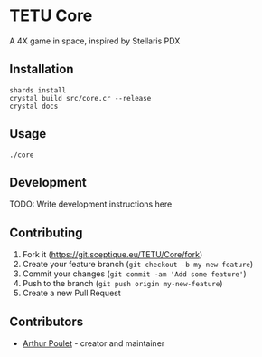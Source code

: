 # TETU Core

A 4X game in space, inspired by Stellaris PDX

## Installation

    shards install
    crystal build src/core.cr --release
    crystal docs

## Usage

    ./core

## Development

TODO: Write development instructions here

## Contributing

1. Fork it (<https://git.sceptique.eu/TETU/Core/fork>)
2. Create your feature branch (`git checkout -b my-new-feature`)
3. Commit your changes (`git commit -am 'Add some feature'`)
4. Push to the branch (`git push origin my-new-feature`)
5. Create a new Pull Request

## Contributors

- [Arthur Poulet](https://git.sceptique.eu/Sceptique) - creator and maintainer
